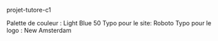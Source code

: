 projet-tutore-c1

Palette de couleur : Light Blue 50
Typo pour le site: Roboto
Typo pour le logo : New Amsterdam
